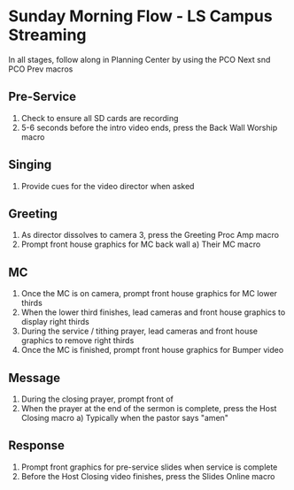 # Sunday Morning Flow - LS Campus Streaming

In all stages, follow along in Planning Center by using the PCO Next snd PCO Prev macros

## Pre-Service

1) Check to ensure all SD cards are recording
1) 5-6 seconds before the intro video ends, press the Back Wall Worship macro

## Singing

1) Provide cues for the video director when asked

## Greeting

1) As director dissolves to camera 3, press the Greeting Proc Amp macro
1) Prompt front house graphics for MC back wall
     a) Their MC macro

## MC

1) Once the MC is on camera, prompt front house graphics for MC lower thirds
1) When the lower third finishes, lead cameras and front house graphics to display right thirds
1) During the service / tithing prayer, lead cameras and front house graphics to remove right thirds
1) Once the MC is finished, prompt front house graphics for Bumper video

## Message

1) During the closing prayer, prompt front of
1) When the prayer at the end of the sermon is complete, press the Host Closing macro
a) Typically when the pastor says "amen"

## Response

1) Prompt front graphics for pre-service slides when service is complete
2) Before the Host Closing video finishes, press the Slides Online macro
